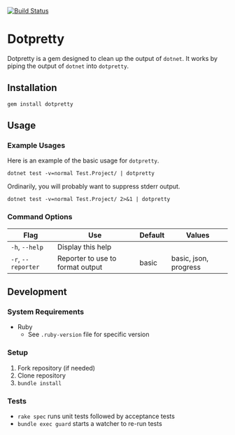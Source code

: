[![Build Status](https://travis-ci.org/ericmeyer/dotpretty.svg?branch=master)](https://travis-ci.org/ericmeyer/dotpretty)

# Dotpretty

Dotpretty is a gem designed to clean up the output of `dotnet`. It works by piping the output of `dotnet` into `dotpretty`.

## Installation

`gem install dotpretty`

## Usage

### Example Usages

Here is an example of the basic usage for `dotpretty`.

`dotnet test -v=normal Test.Project/ | dotpretty`

Ordinarily, you will probably want to suppress stderr output.

`dotnet test -v=normal Test.Project/ 2>&1 | dotpretty`

### Command Options

| Flag | Use | Default | Values |
|------|-----|---------|--------|
|`-h`, `--help`| Display this help | | |
|`-r`, `--reporter`| Reporter to use to format output | basic | basic, json, progress |

## Development

### System Requirements

 * Ruby
    * See `.ruby-version` file for specific version

### Setup

1. Fork repository (if needed)
2. Clone repository
3. `bundle install`

### Tests

 * `rake spec` runs unit tests followed by acceptance tests
 * `bundle exec guard` starts a watcher to re-run tests
